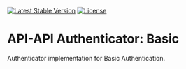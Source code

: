[![Latest Stable Version](https://poser.pugx.org/api-api/authenticator-basic/version)](https://packagist.org/packages/api-api/authenticator-basic)
[![License](https://poser.pugx.org/api-api/authenticator-basic/license)](https://packagist.org/packages/api-api/authenticator-basic)

# API-API Authenticator: Basic

Authenticator implementation for Basic Authentication.
